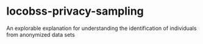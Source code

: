 # locobss-privacy-sampling
An explorable explanation for understanding the identification of individuals from anonymized data sets 

